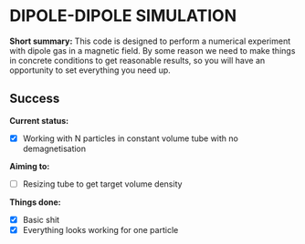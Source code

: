 # DIPOLE-DIPOLE SIMULATION
**Short summary:**
  This code is designed to perform a numerical experiment with dipole gas in a magnetic field.
  By some reason we need to make things in concrete conditions to get reasonable results, so
  you will have an opportunity to set everything you need up. 
  
## Success
**Current status:**
- [X] Working with N particles in constant volume tube with no demagnetisation

**Aiming to:**
- [ ] Resizing tube to get target volume density
  
**Things done:**
- [X] Basic shit
- [X] Everything looks working for one particle
